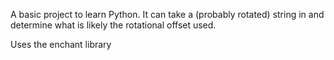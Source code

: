 A basic project to learn Python. It can take a (probably rotated) string in and determine what is likely the rotational offset used.

Uses the enchant library
